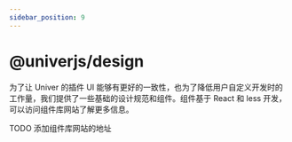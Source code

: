 ```yaml
---
sidebar_position: 9
---
```


# @univerjs/design

为了让 Univer 的插件 UI 能够有更好的一致性，也为了降低用户自定义开发时的工作量，我们提供了一些基础的设计规范和组件。组件基于 React 和 less 开发，可以访问组件库网站了解更多信息。

TODO 添加组件库网站的地址
